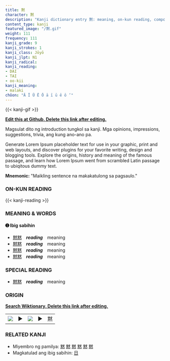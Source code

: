 ```yaml
---
title: 黙
character: 黙
description: "Kanji dictionary entry 黙: meaning, on-kun reading, compounds, origin, related kanji"
content_type: kanji
featured_image: "/黙.gif"
weight: 111
frequency: 111
kanji_grade: 9
kanji_strokes: 1
kanji_class: Jōyō
kanji_jlpt: N1
kanji_radical: 
kanji_reading: 
- DAI
- TAI
- oo-kii
kanji_meaning:
- malaki
chōon: "Ā Ī Ū Ē Ō ā ī ū ē ō ’"
---
```

[//]: # (Don't edit the line below. Kanji animated GIF code is automatically generated.)
{{< kanji-gif >}}

[//]: # (Edit below this line.)

**[Edit this at Github. Delete this link after editing.](https://github.com/tim0g/tim/tree/main/content/kanji/黙/index.md)**

Magsulat dito ng introduction tungkol sa kanji. Mga opinions, impressions, suggestions, trivia, ang kung ano-ano pa.

Generate Lorem Ipsum placeholder text for use in your graphic, print and web layouts, and discover plugins for your favorite writing, design and blogging tools. Explore the origins, history and meaning of the famous passage, and learn how Lorem Ipsum went from scrambled Latin passage to ubiqitous dummy text.
 
**Mnemonic:** "Maikling sentence na makakatulong sa pagsaulo."

### ON-KUN READING

[//]: # (Don't edit the line below. ON-KUN READING code is automatically generated.)
{{< kanji-reading >}}

### MEANING & WORDS

#### ➊ **Ibig sabihin**
  - [黙](../黙)[黙](../黙)　***reading***　meaning
  - [黙](../黙)[黙](../黙)　***reading***　meaning
  - [黙](../黙)[黙](../黙)　***reading***　meaning
  - [黙](../黙)[黙](../黙)　***reading***　meaning

### SPECIAL READING
  - [黙](../黙)[黙](../黙)　***reading***　meaning

### ORIGIN

**[Search Wiktionary. Delete this link after editing.](https://wiktionary.org/wiki/黙)**
<table class="kanji-table"><tr><td>
<img src="60px-黙-bronze.svg.png">
</td><td>▶</td><td>
<img src="60px-黙-oracle.svg.png">
</td><td>▶</td>
<td class="kanji-origin">黙</td>
</tr></table>

### RELATED KANJI
- Miyembro ng pamilya: [黙](../黙) [黙](../黙) [黙](../黙) [黙](../黙) [黙](../黙) [黙](../黙)
- Magkatulad ang ibig sabihin: [日](../日)
